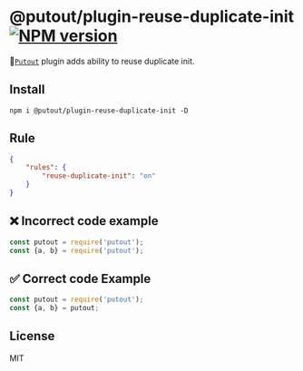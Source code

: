 # @putout/plugin-reuse-duplicate-init [![NPM version][NPMIMGURL]][NPMURL]

[NPMIMGURL]: https://img.shields.io/npm/v/@putout/plugin-reuse-duplicate-init.svg?style=flat&longCache=true
[NPMURL]: https://npmjs.org/package/@putout/plugin-reuse-duplicate-init "npm"

🐊[`Putout`](https://github.com/coderaiser/putout) plugin adds ability to reuse duplicate init.

## Install

```
npm i @putout/plugin-reuse-duplicate-init -D
```

## Rule

```json
{
    "rules": {
        "reuse-duplicate-init": "on"
    }
}
```

## ❌ Incorrect code example

```js
const putout = require('putout');
const {a, b} = require('putout');
```

## ✅ Correct code Example

```js
const putout = require('putout');
const {a, b} = putout;
```

## License

MIT
